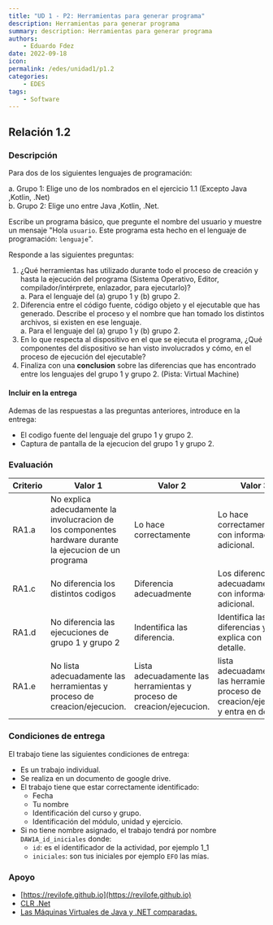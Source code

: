 ```yaml
---
title: "UD 1 - P2: Herramientas para generar programa"
description: Herramientas para generar programa
summary: description: Herramientas para generar programa
authors:
    - Eduardo Fdez
date: 2022-09-18
icon:   
permalink: /edes/unidad1/p1.2
categories:
    - EDES
tags:
    - Software
---
```

## Relación 1.2

### Descripción

Para dos de los siguientes lenguajes de programación:   
   
a. Grupo 1: Elige uno de los nombrados en el ejercicio 1.1 (Excepto Java ,Kotlin, .Net)    
b. Grupo 2: Elige uno entre Java ,Kotlin, .Net.  

Escribe un programa básico, que pregunte el nombre del usuario y muestre un mensaje "Hola `usuario`. Este programa esta hecho en el lenguaje de programación: `lenguaje`".  

Responde a las siguientes preguntas:   

1. ¿Qué herramientas has utilizado durante todo el proceso de creación y hasta la ejecución del programa (Sistema Operativo, Editor, compilador/intérprete, enlazador, para ejecutarlo)?   
    a. Para el lenguaje del (a) grupo 1 y (b) grupo 2.   
2. Diferencia entre el código fuente, código objeto y el ejecutable que has generado. Describe el proceso y el nombre que han tomado los distintos archivos, si existen en ese lenguaje.   
    a. Para el lenguaje del (a) grupo 1 y (b) grupo 2.   
4. En lo que respecta al dispositivo en el que se ejecuta el programa, ¿Qué componentes del dispositivo se han visto involucrados y cómo, en el proceso de ejecución del ejecutable?    
5. Finaliza con una **conclusion** sobre las diferencias que has encontrado entre los lenguajes del grupo 1 y grupo 2. (Pista: Virtual Machine)   

#### Incluir en la entrega   

Ademas de las respuestas a las preguntas anteriores, introduce en la entrega:   

* El codigo fuente del lenguaje del grupo 1 y grupo 2.   
* Captura de pantalla de la ejecucion del grupo 1 y grupo 2.   

### Evaluación   


| Criterio | Valor 1                                                                                                  | Valor 2                                                               | Valor 3                                                                                   |
| ---------- | ---------------------------------------------------------------------------------------------------------- | ----------------------------------------------------------------------- | ------------------------------------------------------------------------------------------- |
| RA1.a    | No explica adecudamente la involucracion de los componentes hardware durante la ejecucion de un programa | Lo hace correctamente                                                 | Lo hace correctamente, con informacion adicional.                                         |
| RA1.c    | No diferencia los distintos codigos                                                                      | Diferencia adecuadmente                                               | Los diferencia adecuadamente con informacion adicional.                                   |
| RA1.d    | No diferencia las ejecuciones de grupo 1 y grupo 2                                                       | Indentifica las diferencia.                                           | Identifica las diferencias y las explica con detalle.                                     |
| RA1.e    | No lista adecuadamente las herramientas y proceso de creacion/ejecucion.                                 | Lista adecuadamente las herramientas y proceso de creacion/ejecucion. | lista adecuadamente las herramientas y proceso de creacion/ejecucion y entra en detalles. |

### Condiciones de entrega

El trabajo tiene las siguientes condiciones de entrega:

* Es un trabajo individual.
* Se realiza en un documento de google drive.
* El trabajo tiene que estar correctamente identificado:
    * Fecha
    * Tu nombre
    * Identificación del curso y grupo.
    * Identificación del módulo, unidad y ejercicio.
* Si no tiene nombre asignado, el trabajo tendrá por nombre `DAW1A_id_iniciales` donde:
    * `id`: es el identificador de la actividad, por ejemplo 1_1
    * `iniciales`: son tus iniciales por ejemplo `EFO` las mías.

### Apoyo

* [https://revilofe.github.io](https://revilofe.github.io)
* [CLR .Net](https://elvex.ugr.es/decsai/csharp/dotnet/index.xml)
* [Las Máquinas Virtuales de Java y .NET comparadas.](https://www.youtube.com/watch?v=80GlwTKXuDk)
